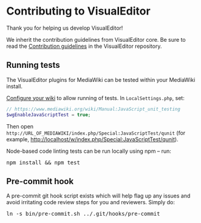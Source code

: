 # Contributing to VisualEditor

Thank you for helping us develop VisualEditor!

We inherit the contribution guidelines from VisualEditor core. Be sure to read the
[Contribution guidelines](https://phabricator.wikimedia.org/diffusion/GVED/browse/master/CONTRIBUTING.md)
in the VisualEditor repository.


## Running tests

The VisualEditor plugins for MediaWiki can be tested within your MediaWiki install.

[Configure your wiki](https://www.mediawiki.org/wiki/Manual:JavaScript_unit_testing) to
allow running of tests. In `LocalSettings.php`, set:
```php
// https://www.mediawiki.org/wiki/Manual:JavaScript_unit_testing
$wgEnableJavaScriptTest = true;
```

Then open `http://URL_OF_MEDIAWIKI/index.php/Special:JavaScriptTest/qunit`
(for example, <http://localhost/w/index.php/Special:JavaScriptTest/qunit>).

Node-based code linting tests can be run locally using npm – run:

<pre lang="bash">
npm install && npm test
</pre>


## Pre-commit hook

A pre-commit git hook script exists which will help flag up any issues and avoid irritating code review steps for you and reviewers. Simply do:

<pre lang="bash">
ln -s bin/pre-commit.sh ../.git/hooks/pre-commit
</pre>
